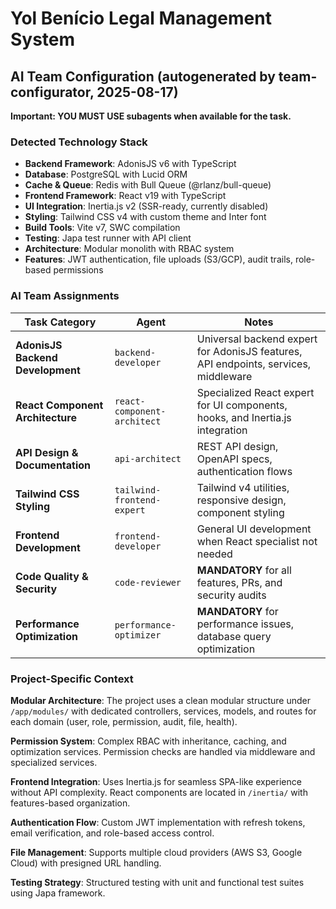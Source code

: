 # Yol Benício Legal Management System

## AI Team Configuration (autogenerated by team-configurator, 2025-08-17)

**Important: YOU MUST USE subagents when available for the task.**

### Detected Technology Stack

- **Backend Framework**: AdonisJS v6 with TypeScript
- **Database**: PostgreSQL with Lucid ORM 
- **Cache & Queue**: Redis with Bull Queue (@rlanz/bull-queue)
- **Frontend Framework**: React v19 with TypeScript
- **UI Integration**: Inertia.js v2 (SSR-ready, currently disabled)
- **Styling**: Tailwind CSS v4 with custom theme and Inter font
- **Build Tools**: Vite v7, SWC compilation
- **Testing**: Japa test runner with API client
- **Architecture**: Modular monolith with RBAC system
- **Features**: JWT authentication, file uploads (S3/GCP), audit trails, role-based permissions

### AI Team Assignments

| Task Category                    | Agent                       | Notes                                                                               |
|----------------------------------|-----------------------------|-------------------------------------------------------------------------------------|
| **AdonisJS Backend Development** | `backend-developer`         | Universal backend expert for AdonisJS features, API endpoints, services, middleware |
| **React Component Architecture** | `react-component-architect` | Specialized React expert for UI components, hooks, and Inertia.js integration       |
| **API Design & Documentation**   | `api-architect`             | REST API design, OpenAPI specs, authentication flows                                |
| **Tailwind CSS Styling**         | `tailwind-frontend-expert`  | Tailwind v4 utilities, responsive design, component styling                         |
| **Frontend Development**         | `frontend-developer`        | General UI development when React specialist not needed                             |
| **Code Quality & Security**      | `code-reviewer`             | **MANDATORY** for all features, PRs, and security audits                            |
| **Performance Optimization**     | `performance-optimizer`     | **MANDATORY** for performance issues, database query optimization                   |

### Project-Specific Context

**Modular Architecture**: The project uses a clean modular structure under `/app/modules/` with dedicated controllers, services, models, and routes for each domain (user, role, permission, audit, file, health).

**Permission System**: Complex RBAC with inheritance, caching, and optimization services. Permission checks are handled via middleware and specialized services.

**Frontend Integration**: Uses Inertia.js for seamless SPA-like experience without API complexity. React components are located in `/inertia/` with features-based organization.

**Authentication Flow**: Custom JWT implementation with refresh tokens, email verification, and role-based access control.

**File Management**: Supports multiple cloud providers (AWS S3, Google Cloud) with presigned URL handling.

**Testing Strategy**: Structured testing with unit and functional test suites using Japa framework.
